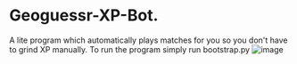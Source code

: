 # Geoguessr-XP-Bot.
A lite program which automatically plays matches for you so you don't have to grind XP manually.
To run the program simply run bootstrap.py
![image](https://user-images.githubusercontent.com/45573459/194124110-b43cb29a-ddbc-42bb-940d-ea1ac6b595b3.png)
